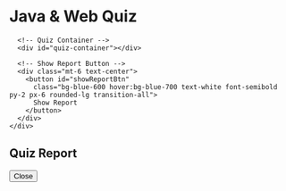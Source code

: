 <!DOCTYPE html>
<html lang="en">
<head>
  <meta charset="UTF-8" />
  <meta name="viewport" content="width=device-width, initial-scale=1.0" />
  <title>Quiz Application</title>
  <script src="https://cdn.tailwindcss.com"></script>
</head>
<body class="bg-gray-900 text-gray-100 flex flex-col min-h-screen">

  <div class="flex-grow flex flex-col items-center justify-center px-4 py-10">
    <div class="w-full max-w-2xl bg-gray-800 p-6 rounded-2xl shadow-lg">
      <h1 class="text-3xl font-bold text-center mb-6 text-blue-400">Java & Web Quiz</h1>

      <!-- Quiz Container -->
      <div id="quiz-container"></div>

      <!-- Show Report Button -->
      <div class="mt-6 text-center">
        <button id="showReportBtn"
          class="bg-blue-600 hover:bg-blue-700 text-white font-semibold py-2 px-6 rounded-lg transition-all">
          Show Report
        </button>
      </div>
    </div>
  </div>

  <!-- Result Modal -->
  <div id="resultModal"
       class="fixed inset-0 bg-black bg-opacity-70 flex items-center justify-center hidden">
    <div class="bg-gray-800 text-gray-100 rounded-xl p-6 w-11/12 md:w-1/2 shadow-2xl max-h-[90vh] overflow-y-auto">
      <h2 class="text-2xl font-bold text-center text-green-400 mb-4">Quiz Report</h2>
      <p id="score" class="text-center text-lg mb-4"></p>
      <div id="answers" class="space-y-3 text-sm md:text-base"></div>
      <div class="text-center mt-6">
        <button id="closeModal"
          class="bg-red-500 hover:bg-red-600 text-white font-semibold py-2 px-6 rounded-lg">
          Close
        </button>
      </div>
    </div>
  </div>

  <script>
    // ===== QUIZ DATA =====
    const questions = [
      {
        question: "Which language is used for structuring web pages?",
        options: ["Python", "HTML", "C++", "Java"],
        answer: "HTML",
      },
      {
        question: "What does CSS stand for?",
        options: [
          "Cascading Style Sheets",
          "Creative Style Syntax",
          "Computer Styled System",
          "Custom Style Sheet",
        ],
        answer: "Cascading Style Sheets",
      },
      {
        question: "Which language is used for client-side scripting in browsers?",
        options: ["C#", "Python", "JavaScript", "Java"],
        answer: "JavaScript",
      },
      {
        question: "Which company originally developed Java?",
        options: ["Sun Microsystems", "Microsoft", "Google", "IBM"],
        answer: "Sun Microsystems",
      },
      {
        question: "What is the default value of a boolean variable in Java?",
        options: ["true", "false", "0", "null"],
        answer: "false",
      },
      {
        question: "Which keyword is used to inherit a class in Java?",
        options: ["implements", "extends", "inherits", "super"],
        answer: "extends",
      },
      {
        question: "Which method is the entry point for a Java program?",
        options: ["start()", "execute()", "run()", "main()"],
        answer: "main()",
      },
      {
        question: "Which of the following is not a Java data type?",
        options: ["int", "float", "boolean", "real"],
        answer: "real",
      },
      {
        question: "Which tool is used to compile Java programs?",
        options: ["javac", "java", "javadoc", "jar"],
        answer: "javac",
      },
      {
        question: "Which of these is used to handle exceptions in Java?",
        options: ["goto", "break", "try-catch", "stop"],
        answer: "try-catch",
      },
    ];

    const quizContainer = document.getElementById("quiz-container");
    const showReportBtn = document.getElementById("showReportBtn");
    const resultModal = document.getElementById("resultModal");
    const scoreDisplay = document.getElementById("score");
    const answersContainer = document.getElementById("answers");
    const closeModal = document.getElementById("closeModal");

    const marksPerQuestion = 2; // Each question = 2 marks
    const totalMarks = questions.length * marksPerQuestion;

    // ===== DISPLAY QUESTIONS =====
    function loadQuiz() {
      quizContainer.innerHTML = questions
        .map((q, i) => {
          return `
          <div class="mb-6">
            <h2 class="text-lg font-semibold mb-2">${i + 1}. ${q.question}</h2>
            ${q.options
              .map(
                (opt) => `
                <label class="block bg-gray-700 hover:bg-gray-600 p-2 rounded cursor-pointer">
                  <input type="radio" name="q${i}" value="${opt}" class="mr-2">
                  ${opt}
                </label>`
              )
              .join("")}
          </div>`;
        })
        .join("");
    }

    // ===== SHOW REPORT =====
    function showReport() {
      let correctCount = 0;
      let reportHTML = "";

      questions.forEach((q, i) => {
        const selected = document.querySelector(input[name="q${i}"]:checked);
        const answer = selected ? selected.value : "Not answered";

        if (answer === q.answer) correctCount++;

        reportHTML += `
          <div class="bg-gray-700 p-3 rounded-lg">
            <p><b>Q${i + 1}:</b> ${q.question}</p>
            <p>Your Answer: <span class="${
              answer === q.answer ? "text-green-400" : "text-red-400"
            }">${answer}</span></p>
            <p>Correct Answer: <span class="text-green-400">${q.answer}</span></p>
          </div>`;
      });

      const totalScore = correctCount * marksPerQuestion;
      scoreDisplay.innerHTML = `You got <b>${totalScore}</b> marks out of <b>${totalMarks}</b> 
      (<b>${correctCount}</b> correct out of ${questions.length})`;
      answersContainer.innerHTML = reportHTML;
      resultModal.classList.remove("hidden");
    }

    // ===== EVENT LISTENERS =====
    showReportBtn.addEventListener("click", showReport);
    closeModal.addEventListener("click", () => resultModal.classList.add("hidden"));

    // ===== INITIAL LOAD =====
    loadQuiz();
  </script>
</body>
</html>
